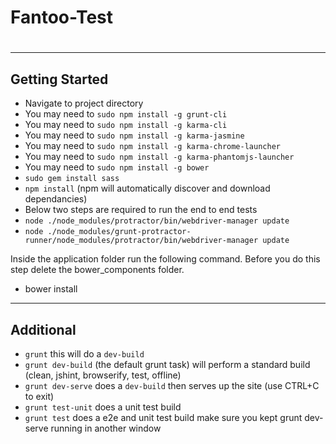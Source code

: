 # Fantoo-Test

# 

----
## Getting Started 
* Navigate to project directory
* You may need to `sudo npm install -g grunt-cli`
* You may need to `sudo npm install -g karma-cli`
* You may need to `sudo npm install -g karma-jasmine`
* You may need to `sudo npm install -g karma-chrome-launcher`
* You may need to `sudo npm install -g karma-phantomjs-launcher`
* You may need to `sudo npm install -g bower`
* `sudo gem install sass`
* `npm install` (npm will automatically discover and download dependancies)
* Below two steps are required to run the end to end tests
* `node ./node_modules/protractor/bin/webdriver-manager update`
* `node ./node_modules/grunt-protractor-runner/node_modules/protractor/bin/webdriver-manager update`

Inside the application folder run the following command. Before you do this step delete the bower_components folder.
* bower install 

----
## Additional
* `grunt` this will do a `dev-build` 
* `grunt dev-build` (the default grunt task) will perform a standard build (clean, jshint, browserify, test, offline)
* `grunt dev-serve` does a `dev-build` then serves up the site (use CTRL+C to exit)
* `grunt test-unit` does a unit test build
* `grunt test` does a e2e and unit test build make sure you kept grunt dev-serve running in another window
